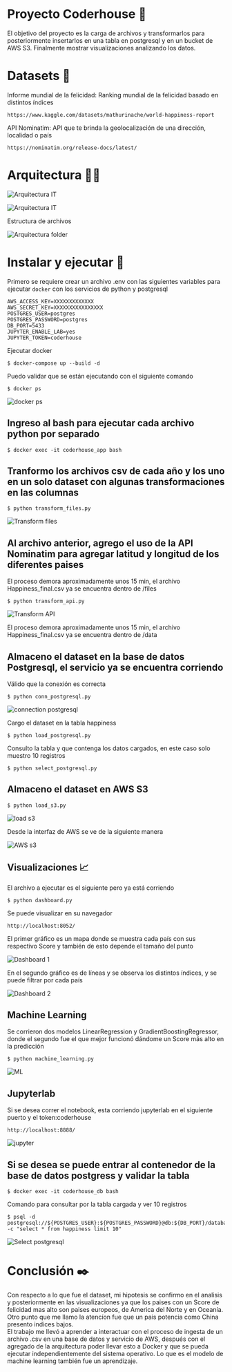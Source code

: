 # Proyecto Coderhouse 🚀
 
El objetivo del proyecto es la carga de archivos y transformarlos para posteriormente insertarlos en una tabla en postgresql y en un bucket de AWS S3. Finalmente mostrar visualizaciones analizando los datos.
 
# Datasets 📕
 
Informe mundial de la felicidad: Ranking mundial de la felicidad basado en distintos índices
```
https://www.kaggle.com/datasets/mathurinache/world-happiness-report
```
API Nominatim: API que te brinda la geolocalización de una dirección, localidad o país
```
https://nominatim.org/release-docs/latest/
```
 
# Arquitectura 👷‍♂️
 
<img src="./images/arq_it.jpg" alt="Arquitectura IT" title="Arquitectura IT">

![Arquitectura IT](./images/arq_it.jpg "Arquitectura IT")
 
Estructura de archivos
 
<img src="./images/arq_folder.jpg" alt="Arquitectura folder" title="Arquitectura folder">
 
# Instalar y ejecutar 🔧
 
Primero se requiere crear un archivo .env con las siguientes variables para ejecutar `docker` con los servicios de python y postgresql
 
```
AWS_ACCESS_KEY=XXXXXXXXXXXXX
AWS_SECRET_KEY=XXXXXXXXXXXXXXXX
POSTGRES_USER=postgres
POSTGRES_PASSWORD=postgres
DB_PORT=5433
JUPYTER_ENABLE_LAB=yes
JUPYTER_TOKEN=coderhouse
```
Ejecutar docker
```
$ docker-compose up --build -d
```
Puedo validar que se están ejecutando con el siguiente comando
```
$ docker ps
```
<img src="./images/docker_ps.jpg" alt="docker ps" title="docker ps">
 
## Ingreso al bash para ejecutar cada archivo python por separado
```
$ docker exec -it coderhouse_app bash
```
 
## Tranformo los archivos csv de cada año y los uno en un solo dataset con algunas transformaciones en las columnas
```
$ python transform_files.py
```
<img src="./images/transform_files.jpg" alt="Transform files" title="Transform files">
 
## Al archivo anterior, agrego el uso de la API Nominatim para agregar latitud y longitud de los diferentes paises
El proceso demora aproximadamente unos 15 min, el archivo Happiness_final.csv ya se encuentra dentro de /files
```
$ python transform_api.py
```
<img src="./images/transform_api.jpg" alt="Transform API" title="Transform API">
 
El proceso demora aproximadamente unos 15 min, el archivo Happiness_final.csv ya se encuentra dentro de /data
 
## Almaceno el dataset en la base de datos Postgresql, el servicio ya se encuentra corriendo
 
Válido que la conexión es correcta
```
$ python conn_postgresql.py
```
<img src="./images/conn_postgresql.jpg" alt="connection postgresql" title="connection postgresql">
 
Cargo el dataset en la tabla happiness
```
$ python load_postgresql.py
```
 
Consulto la tabla y que contenga los datos cargados, en este caso solo muestro 10 registros
```
$ python select_postgresql.py
```
## Almaceno el dataset en AWS S3
 
```
$ python load_s3.py
```
<img src="./images/load_s3.jpg" alt="load s3" title="load s3">
 
Desde la interfaz de AWS se ve de la siguiente manera
 
<img src="./images/aws_s3.jpg" alt="AWS s3" title="AWS s3">
 
## Visualizaciones 📈
 
El archivo a ejecutar es el siguiente pero ya está corriendo
```
$ python dashboard.py
```
Se puede visualizar en su navegador
```
http://localhost:8052/
```
El primer gráfico es un mapa donde se muestra cada país con sus respectivo Score y también de esto depende el tamaño del punto
 
<img src="./images/dashboard_1.jpg" alt="Dashboard 1" title="Dashboard 1">
 
En el segundo gráfico es de líneas y se observa los distintos índices, y se puede filtrar por cada país
 
<img src="./images/dashboard_2.jpg" alt="Dashboard 2" title="Dashboard 2">
 
## Machine Learning
 
Se corrieron dos modelos LinearRegression y GradientBoostingRegressor, donde el segundo fue el que mejor funcionó dándome un Score más alto en la predicción
```
$ python machine_learning.py
```
<img src="./images/ml.jpg" alt="ML" title="ML">

## Jupyterlab
 
Si se desea correr el notebook, esta corriendo jupyterlab en el siguiente puerto y el token:coderhouse
```
http://localhost:8888/
```
<img src="./images/jupyter.jpg" alt="jupyter" title="jupyter">

## Si se desea se puede entrar al contenedor de la base de datos postgress y validar la tabla
 
```
$ docker exec -it coderhouse_db bash
```
Comando para consultar por la tabla cargada y ver 10 registros
```
$ psql -d postgresql://${POSTGRES_USER}:${POSTGRES_PASSWORD}@db:${DB_PORT}/database -c "select * from happiness limit 10"
```
<img src="./images/postgresql.jpg" alt="Select postgresql" title="select postgresql">
 
# Conclusión ✒️

Con respecto a lo que fue el dataset, mi hipotesis se confirmo en el analisis y posteriormente en las visualizaciones ya que los paises con un Score de felicidad mas alto son paises europeos, de America del Norte y en Oceanía. Otro punto que me llamo la atencíon fue que un pais potencia como China presento indices bajos.  
El trabajo me llevó a aprender a interactuar con el proceso de ingesta de un archivo .csv en una base de datos y servicio de AWS, después con el agregado de la arquitectura poder llevar esto a Docker y que se pueda ejecutar independientemente del sistema operativo.
Lo que es el modelo de machine learning también fue un aprendizaje.

